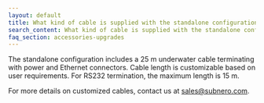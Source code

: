 ```yaml
---
layout: default
title: What kind of cable is supplied with the standalone configuration?
search_content: What kind of cable is supplied with the standalone configuration?
faq_section: accessories-upgrades
---
```


The standalone configuration includes a 25 m underwater cable terminating with power and Ethernet connectors. Cable length is customizable based on user requirements. For RS232 termination, the maximum length is 15 m.

For more details on customized cables, contact us at sales@subnero.com.
